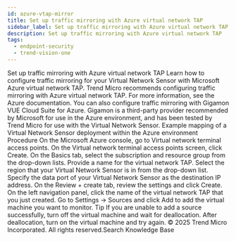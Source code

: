 ```yaml
---
id: azure-vtap-mirror
title: Set up traffic mirroring with Azure virtual network TAP
sidebar_label: Set up traffic mirroring with Azure virtual network TAP
description: Set up traffic mirroring with Azure virtual network TAP
tags:
  - endpoint-security
  - trend-vision-one
---
```


 Set up traffic mirroring with Azure virtual network TAP Learn how to configure traffic mirroring for your Virtual Network Sensor with Microsoft Azure virtual network TAP. Trend Micro recommends configuring traffic mirroring with Azure virtual network TAP. For more information, see the Azure documentation. You can also configure traffic mirroring with Gigamon VUE Cloud Suite for Azure. Gigamon is a third-party provider recommended by Microsoft for use in the Azure environment, and has been tested by Trend Micro for use with the Virtual Network Sensor. Example mapping of a Virtual Network Sensor deployment within the Azure environment Procedure On the Microsoft Azure console, go to Virtual network terminal access points. On the Virtual network terminal access points screen, click Create. On the Basics tab, select the subscription and resource group from the drop-down lists. Provide a name for the virtual network TAP. Select the region that your Virtual Network Sensor is in from the drop-down list. Specify the data port of your Virtual Network Sensor as the destination IP address. On the Review + create tab, review the settings and click Create. On the left navigation panel, click the name of the virtual network TAP that you just created. Go to Settings → Sources and click Add to add the virtual machine you want to monitor. Tip If you are unable to add a source successfully, turn off the virtual machine and wait for deallocation. After deallocation, turn on the virtual machine and try again. © 2025 Trend Micro Incorporated. All rights reserved.Search Knowledge Base